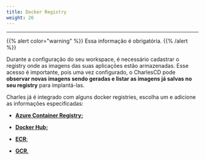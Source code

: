 ```yaml
---
title: Docker Registry
weight: 26
---
```


---

{{% alert color="warning" %}}
Essa informação é obrigatória. 
{{% /alert %}}

Durante a configuração do seu workspace, é necessário cadastrar o registry onde as imagens das suas aplicações estão armazenadas. Esse acesso é importante, pois uma vez configurado, o CharlesCD pode **observar novas imagens sendo geradas e listar as imagens já salvas no seu registry** para implantá-las.

Charles já é integrado com alguns docker registries, escolha um e adicione as informações especificadas:

* [**Azure Container Registry;**](/docs-charles/pt/referência/registry/azure-container-registry/)

- [**Docker Hub;**](/docs-charles/pt/referência/registry/docker-hub/) 

-  [**ECR**;](/docs-charles/pt/referência/registry/ecr/)

* [**GCR**.](/docs-charles/pt/referência/registry/gcr/)
